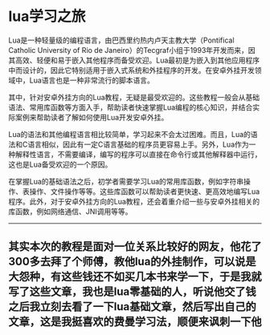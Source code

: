 # lua学习之旅
Lua是一种轻量级的编程语言，由巴西里约热内卢天主教大学（Pontifical Catholic University of Rio de Janeiro）的Tecgraf小组于1993年开发而来，因其高效、轻便和易于嵌入其他程序而备受欢迎。Lua最初是为嵌入到其他应用程序中而设计的，因此它特别适用于嵌入式系统和外挂程序的开发。在安卓外挂开发领域中，Lua语言也是一种非常流行的脚本语言。

其中，针对安卓外挂方向的Lua教程，无疑是最受欢迎的。这些教程一般会从基础语法、常用库函数等方面入手，帮助读者快速掌握Lua编程的核心知识，并结合实际案例来帮助读者了解如何使用Lua开发安卓外挂。

Lua的语法和其他编程语言相比较简单，学习起来不会太过困难。而且，Lua的语法和C语言相似，因此有一定C语言基础的程序员更容易上手。另外，Lua作为一种解释性语言，不需要编译，编写的程序可以直接在命令行或其他解释器中运行，这也是Lua备受欢迎的一个原因。

在掌握Lua的基础语法之后，初学者需要学习Lua的常用库函数，例如字符串操作、表操作、文件操作等等。这些库函数可以帮助读者更快速、更高效地编写Lua程序。此外，对于安卓外挂方向的Lua教程，还会着重介绍一些与安卓外挂相关的库函数，例如网络通信、JNI调用等等。

<hr>

## 其实本次的教程是面对一位关系比较好的网友，他花了300多去拜了个师傅，教他lua的外挂制作，可以说是大怨种，有这些钱还不如买几本书来学一下，于是我就写了这些文章，我也是lua零基础的人，听说他交了钱之后我立刻去看了一下lua基础文章，然后写出自己的文章，这是我挺喜欢的费曼学习法，顺便来讽刺一下他
